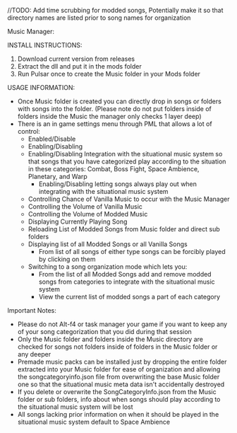 //TODO: Add time scrubbing for modded songs, Potentially make it so that directory names are listed prior to song names for organization

Music Manager:

INSTALL INSTRUCTIONS:

1. Download current version from releases
2. Extract the dll and put it in the mods folder
3. Run Pulsar once to create the Music folder in your Mods folder

USAGE INFORMATION:
- Once Music folder is created you can directly drop in songs or folders with songs into the folder. (Please note do not put folders inside of folders inside the Music the manager only checks 1 layer deep)
- There is an in game settings menu through PML that allows a lot of control:
    - Enabled/Disable
    - Enabling/Disabling
    - Enabling/Disabling Integration with the situational music system so that songs that you have categorized play according to the situation in these categories: Combat, Boss Fight, Space Ambience, Planetary, and Warp
        - Enabling/Disabling letting songs always play out when integrating with the situational music system
    - Controlling Chance of Vanilla Music to occur with the Music Manager
    - Controlling the Volume of Vanilla Music
    - Controlling the Volume of Modded Music
    - Displaying Currently Playing Song
    - Reloading List of Modded Songs from Music folder and direct sub folders
    - Displaying list of all Modded Songs or all Vanilla Songs
        - From list of all songs of either type songs can be forcibly played by clicking on them
    - Switching to a song organization mode which lets you:
        - From the list of all Modded Songs add and remove modded songs from categories to integrate with the situational music system
        - View the current list of modded songs a part of each category

Important Notes:
- Please do not Alt-f4 or task manager your game if you want to keep any of your song categorization that you did during that session
- Only the Music folder and folders inside the Music directory are checked for songs not folders inside of folders in the Music folder or any deeper
- Premade music packs can be installed just by dropping the entire folder extracted into your Music folder for ease of organization and allowing the songcategoryinfo.json file from overwriting the base Music folder one so that the situational music meta data isn't accidentally destroyed
- If you delete or overwrite the SongCategoryInfo.json from the Music folder or sub folders, info about when songs should play according to the situational music system will be lost
- All songs lacking prior information on when it should be played in the situational music system default to Space Ambience
